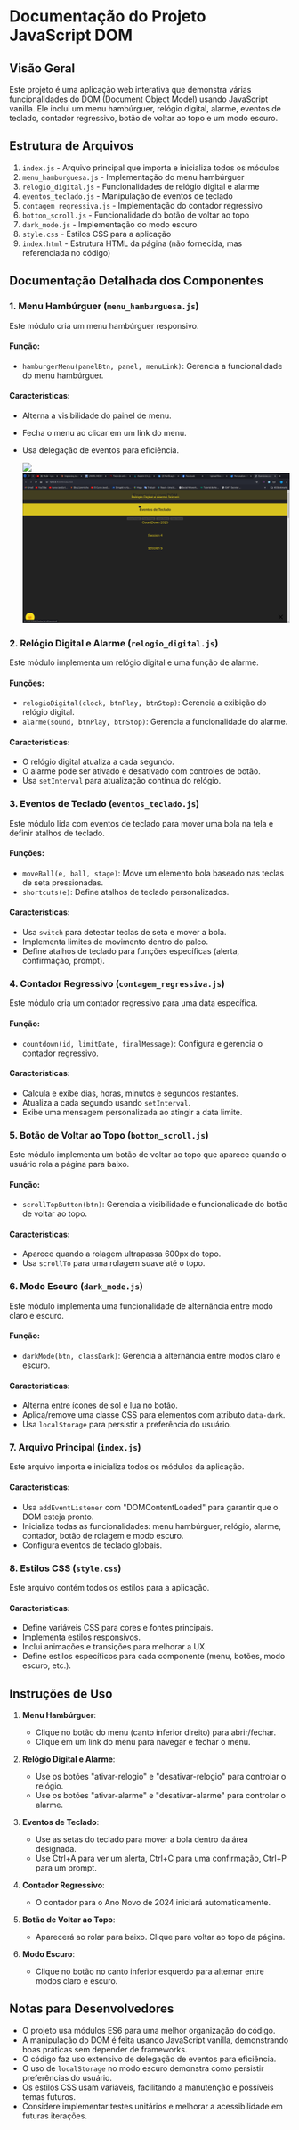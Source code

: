 # Documentação do Projeto JavaScript DOM

## Visão Geral
Este projeto é uma aplicação web interativa que demonstra várias funcionalidades do DOM (Document Object Model) usando JavaScript vanilla. Ele inclui um menu hambúrguer, relógio digital, alarme, eventos de teclado, contador regressivo, botão de voltar ao topo e um modo escuro.

## Estrutura de Arquivos
1. `index.js` - Arquivo principal que importa e inicializa todos os módulos
2. `menu_hamburguesa.js` - Implementação do menu hambúrguer
3. `relogio_digital.js` - Funcionalidades de relógio digital e alarme
4. `eventos_teclado.js` - Manipulação de eventos de teclado
5. `contagem_regressiva.js` - Implementação do contador regressivo
6. `botton_scroll.js` - Funcionalidade do botão de voltar ao topo
7. `dark_mode.js` - Implementação do modo escuro
8. `style.css` - Estilos CSS para a aplicação
9. `index.html` - Estrutura HTML da página (não fornecida, mas referenciada no código)

## Documentação Detalhada dos Componentes

### 1. Menu Hambúrguer (`menu_hamburguesa.js`)
Este módulo cria um menu hambúrguer responsivo.

#### Função:
- `hamburgerMenu(panelBtn, panel, menuLink)`: Gerencia a funcionalidade do menu hambúrguer.

#### Características:
- Alterna a visibilidade do painel de menu.
- Fecha o menu ao clicar em um link do menu.
- Usa delegação de eventos para eficiência.

  <img src="/assets/img/arquivo.gif"><img src="/assets/menuHamburguer.png">

### 2. Relógio Digital e Alarme (`relogio_digital.js`)
Este módulo implementa um relógio digital e uma função de alarme.

#### Funções:
- `relogioDigital(clock, btnPlay, btnStop)`: Gerencia a exibição do relógio digital.
- `alarme(sound, btnPlay, btnStop)`: Gerencia a funcionalidade do alarme.

#### Características:
- O relógio digital atualiza a cada segundo.
- O alarme pode ser ativado e desativado com controles de botão.
- Usa `setInterval` para atualização contínua do relógio.

### 3. Eventos de Teclado (`eventos_teclado.js`)
Este módulo lida com eventos de teclado para mover uma bola na tela e definir atalhos de teclado.

#### Funções:
- `moveBall(e, ball, stage)`: Move um elemento bola baseado nas teclas de seta pressionadas.
- `shortcuts(e)`: Define atalhos de teclado personalizados.

#### Características:
- Usa `switch` para detectar teclas de seta e mover a bola.
- Implementa limites de movimento dentro do palco.
- Define atalhos de teclado para funções específicas (alerta, confirmação, prompt).

### 4. Contador Regressivo (`contagem_regressiva.js`)
Este módulo cria um contador regressivo para uma data específica.

#### Função:
- `countdown(id, limitDate, finalMessage)`: Configura e gerencia o contador regressivo.

#### Características:
- Calcula e exibe dias, horas, minutos e segundos restantes.
- Atualiza a cada segundo usando `setInterval`.
- Exibe uma mensagem personalizada ao atingir a data limite.

### 5. Botão de Voltar ao Topo (`botton_scroll.js`)
Este módulo implementa um botão de voltar ao topo que aparece quando o usuário rola a página para baixo.

#### Função:
- `scrollTopButton(btn)`: Gerencia a visibilidade e funcionalidade do botão de voltar ao topo.

#### Características:
- Aparece quando a rolagem ultrapassa 600px do topo.
- Usa `scrollTo` para uma rolagem suave até o topo.

### 6. Modo Escuro (`dark_mode.js`)
Este módulo implementa uma funcionalidade de alternância entre modo claro e escuro.

#### Função:
- `darkMode(btn, classDark)`: Gerencia a alternância entre modos claro e escuro.

#### Características:
- Alterna entre ícones de sol e lua no botão.
- Aplica/remove uma classe CSS para elementos com atributo `data-dark`.
- Usa `localStorage` para persistir a preferência do usuário.

### 7. Arquivo Principal (`index.js`)
Este arquivo importa e inicializa todos os módulos da aplicação.

#### Características:
- Usa `addEventListener` com "DOMContentLoaded" para garantir que o DOM esteja pronto.
- Inicializa todas as funcionalidades: menu hambúrguer, relógio, alarme, contador, botão de rolagem e modo escuro.
- Configura eventos de teclado globais.

### 8. Estilos CSS (`style.css`)
Este arquivo contém todos os estilos para a aplicação.

#### Características:
- Define variáveis CSS para cores e fontes principais.
- Implementa estilos responsivos.
- Inclui animações e transições para melhorar a UX.
- Define estilos específicos para cada componente (menu, botões, modo escuro, etc.).

## Instruções de Uso

1. **Menu Hambúrguer**: 
   - Clique no botão do menu (canto inferior direito) para abrir/fechar.
   - Clique em um link do menu para navegar e fechar o menu.

2. **Relógio Digital e Alarme**:
   - Use os botões "ativar-relogio" e "desativar-relogio" para controlar o relógio.
   - Use os botões "ativar-alarme" e "desativar-alarme" para controlar o alarme.

3. **Eventos de Teclado**:
   - Use as setas do teclado para mover a bola dentro da área designada.
   - Use Ctrl+A para ver um alerta, Ctrl+C para uma confirmação, Ctrl+P para um prompt.

4. **Contador Regressivo**:
   - O contador para o Ano Novo de 2024 iniciará automaticamente.

5. **Botão de Voltar ao Topo**:
   - Aparecerá ao rolar para baixo. Clique para voltar ao topo da página.

6. **Modo Escuro**:
   - Clique no botão no canto inferior esquerdo para alternar entre modos claro e escuro.

## Notas para Desenvolvedores
- O projeto usa módulos ES6 para uma melhor organização do código.
- A manipulação do DOM é feita usando JavaScript vanilla, demonstrando boas práticas sem depender de frameworks.
- O código faz uso extensivo de delegação de eventos para eficiência.
- O uso de `localStorage` no modo escuro demonstra como persistir preferências do usuário.
- Os estilos CSS usam variáveis, facilitando a manutenção e possíveis temas futuros.
- Considere implementar testes unitários e melhorar a acessibilidade em futuras iterações.
